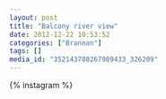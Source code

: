 ```yaml
---
layout: post
title: "Balcony river view"
date: 2012-12-22 10:53:52
categories: ["Brannan"]
tags: []
media_id: "352143788267989433_326209"
---
```


{% instagram %}
